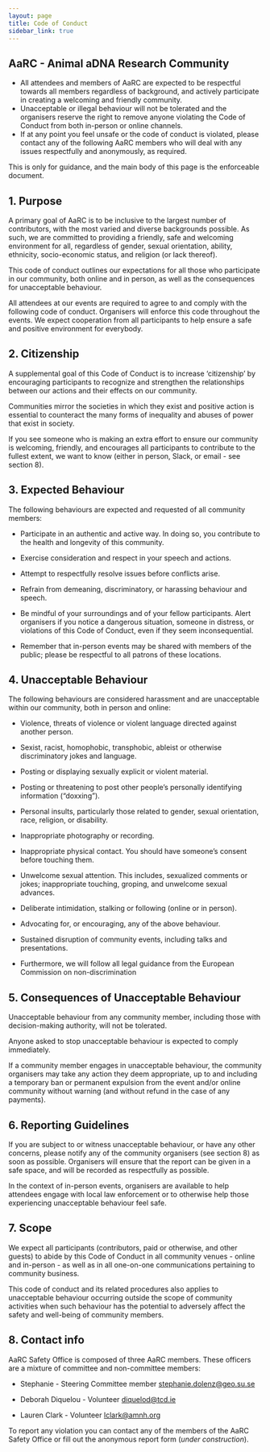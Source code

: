 ```yaml
---
layout: page
title: Code of Conduct
sidebar_link: true
---
```



## AaRC - Animal aDNA Research Community

* All attendees and members of AaRC are expected to be respectful towards all members regardless of background, and actively participate in creating a welcoming and friendly community.
* Unacceptable or illegal behaviour will not be tolerated and the organisers reserve the right to remove anyone violating the Code of Conduct from both in-person or online channels.
* If at any point you feel unsafe or the code of conduct is violated, please contact any of the following AaRC members who will deal with any issues respectfully and anonymously, as required.


This is only for guidance, and the main body of this page is the enforceable document.

## 1. Purpose
A primary goal of AaRC is to be inclusive to the largest number of contributors, with the most varied and diverse backgrounds possible. As such, we are committed to providing a friendly, safe and welcoming environment for all, regardless of gender, sexual orientation, ability, ethnicity, socio-economic status, and religion (or lack thereof).

This code of conduct outlines our expectations for all those who participate in our community, both online and in person, as well as the consequences for unacceptable behaviour.

All attendees at our events are required to agree to and comply with the following code of conduct. Organisers will enforce this code throughout the events. We expect cooperation from all participants to help ensure a safe and positive environment for everybody.

## 2. Citizenship

A supplemental goal of this Code of Conduct is to increase ‘citizenship’ by encouraging participants to recognize and strengthen the relationships between our actions and their effects on our community.

Communities mirror the societies in which they exist and positive action is essential to counteract the many forms of inequality and abuses of power that exist in society.

If you see someone who is making an extra effort to ensure our community is welcoming, friendly, and encourages all participants to contribute to the fullest extent, we want to know (either in person, Slack, or email - see section 8).


## 3. Expected Behaviour

The following behaviours are expected and requested of all community members:

* Participate in an authentic and active way. In doing so, you contribute to the health and longevity of this community.

* Exercise consideration and respect in your speech and actions.

* Attempt to respectfully resolve issues before conflicts arise.

* Refrain from demeaning, discriminatory, or harassing behaviour and speech.

* Be mindful of your surroundings and of your fellow participants. Alert organisers if you notice a dangerous situation, someone in distress, or violations of this Code of Conduct, even if they seem inconsequential.

* Remember that in-person events may be shared with members of the public; please be respectful to all patrons of these locations.

## 4. Unacceptable Behaviour

The following behaviours are considered harassment and are unacceptable within our community, both in person and online:

* Violence, threats of violence or violent language directed against another person.

* Sexist, racist, homophobic, transphobic, ableist or otherwise discriminatory jokes and language.

* Posting or displaying sexually explicit or violent material.

* Posting or threatening to post other people’s personally identifying information (“doxxing”).

* Personal insults, particularly those related to gender, sexual orientation, race, religion, or disability.

* Inappropriate photography or recording.

* Inappropriate physical contact. You should have someone’s consent before touching them.

* Unwelcome sexual attention. This includes, sexualized comments or jokes; inappropriate touching, groping, and unwelcome sexual advances.

* Deliberate intimidation, stalking or following (online or in person).

* Advocating for, or encouraging, any of the above behaviour.

* Sustained disruption of community events, including talks and presentations.

* Furthermore, we will follow all legal guidance from the European Commission on non-discrimination

## 5. Consequences of Unacceptable Behaviour

Unacceptable behaviour from any community member, including those with decision-making authority, will not be tolerated.

Anyone asked to stop unacceptable behaviour is expected to comply immediately.

If a community member engages in unacceptable behaviour, the community organisers may take any action they deem appropriate, up to and including a temporary ban or permanent expulsion from the event and/or online community without warning (and without refund in the case of any payments).

## 6. Reporting Guidelines

If you are subject to or witness unacceptable behaviour, or have any other concerns, please notify any of the community organisers (see section 8) as soon as possible. Organisers will ensure that the report can be given in a safe space, and will be recorded as respectfully as possible.

In the context of in-person events, organisers are available to help attendees engage with local law enforcement or to otherwise help those experiencing unacceptable behaviour feel safe.

## 7. Scope

We expect all participants (contributors, paid or otherwise, and other guests) to abide by this Code of Conduct in all community venues - online and in-person - as well as in all one-on-one communications pertaining to community business.

This code of conduct and its related procedures also applies to unacceptable behaviour occurring outside the scope of community activities when such behaviour has the potential to adversely affect the safety and well-being of community members.

## 8. Contact info

AaRC Safety Office is composed of three AaRC members. These officers are a mixture of committee and non-committee members:

* Stephanie - Steering Committee member [stephanie.dolenz@geo.su.se](mailto:stephanie.dolenz@geo.su.se)

* Deborah Diquelou - Volunteer [diquelod@tcd.ie](mailto:diquelod@tcd.ie)

* Lauren Clark - Volunteer [lclark@amnh.org](mailto:lclark@amnh.org)



To report any violation you can contact any of the members of the AaRC Safety Office or fill out the anonymous report form (*under construction*).